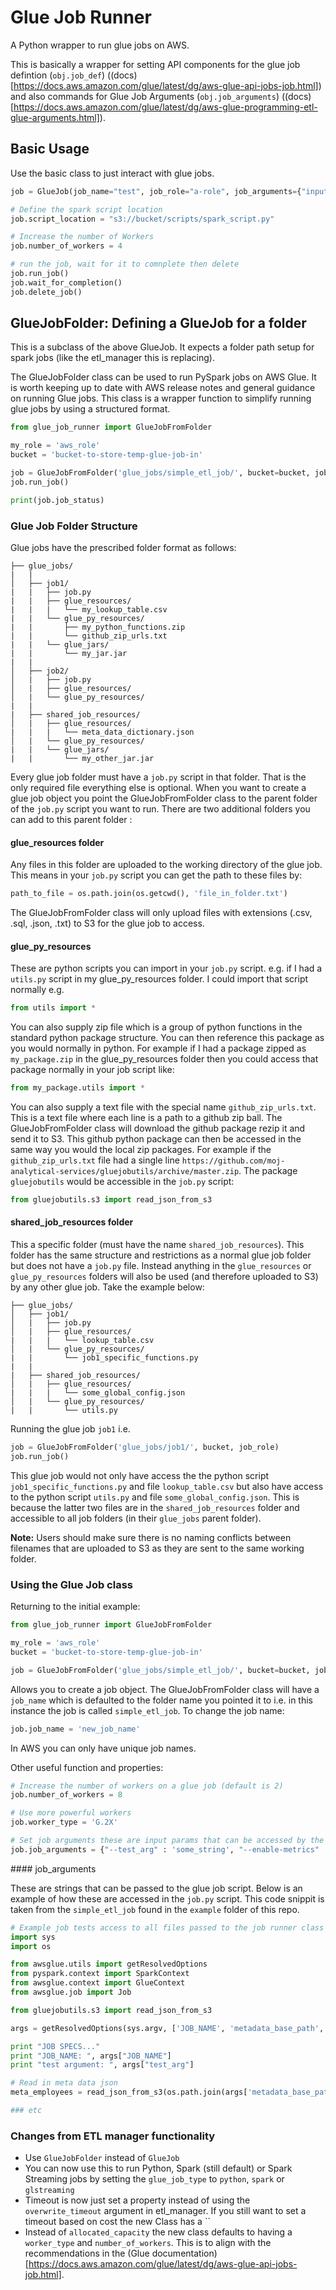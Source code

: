# Glue Job Runner

A Python wrapper to run glue jobs on AWS.

This is basically a wrapper for setting API components for the glue job defintion (`obj.job_def`) ((docs)[https://docs.aws.amazon.com/glue/latest/dg/aws-glue-api-jobs-job.html]) and also commands for Glue Job Arguments (`obj.job_arguments`) ((docs)[https://docs.aws.amazon.com/glue/latest/dg/aws-glue-programming-etl-glue-arguments.html]).


## Basic Usage

Use the basic class to just interact with glue jobs.

```python
job = GlueJob(job_name="test", job_role="a-role", job_arguments={"input": "s3://bucket/input", "output": "s3://bucket/output"})

# Define the spark script location
job.script_location = "s3://bucket/scripts/spark_script.py"

# Increase the number of Workers
job.number_of_workers = 4

# run the job, wait for it to comnplete then delete
job.run_job()
job.wait_for_completion()
job.delete_job()
```

## GlueJobFolder: Defining a GlueJob for a folder

This is a subclass of the above GlueJob. It expects a folder path setup for spark jobs (like the etl_manager this is replacing).


The GlueJobFolder class can be used to run PySpark jobs on AWS Glue. It is worth keeping up to date with AWS release notes and general guidance on running Glue jobs. This class is a wrapper function to simplify running glue jobs by using a structured format.

```python
from glue_job_runner import GlueJobFromFolder

my_role = 'aws_role'
bucket = 'bucket-to-store-temp-glue-job-in'

job = GlueJobFromFolder('glue_jobs/simple_etl_job/', bucket=bucket, job_role=my_role, job_arguments={"--test_arg" : 'some_string'})
job.run_job()

print(job.job_status)
```

### Glue Job Folder Structure

Glue jobs have the prescribed folder format as follows:

```
├── glue_jobs/
|   |
│   ├── job1/
|   |   ├── job.py
|   |   ├── glue_resources/
|   |   |   └── my_lookup_table.csv
|   |   └── glue_py_resources/
|   |       ├── my_python_functions.zip
|   |       └── github_zip_urls.txt
|   |   └── glue_jars/
|   |       └── my_jar.jar
|   |
│   ├── job2/
│   |   ├── job.py
│   |   ├── glue_resources/
│   |   └── glue_py_resources/
|   |
|   ├── shared_job_resources/
│   |   ├── glue_resources/
|   |   |   └── meta_data_dictionary.json
│   |   └── glue_py_resources/
|   |   └── glue_jars/
|   |       └── my_other_jar.jar
```

Every glue job folder must have a `job.py` script in that folder. That is the only required file everything else is optional. When you want to create a glue job object you point the GlueJobFromFolder class to the parent folder of the `job.py` script you want to run. There are two additional folders you can add to this parent folder :

#### glue_resources folder

Any files in this folder are uploaded to the working directory of the glue job. This means in your `job.py` script you can get the path to these files by:

```python
path_to_file = os.path.join(os.getcwd(), 'file_in_folder.txt')
```

The GlueJobFromFolder class will only upload files with extensions (.csv, .sql, .json, .txt) to S3 for the glue job to access.

#### glue_py_resources

These are python scripts you can import in your `job.py` script. e.g. if I had a `utils.py` script in my glue_py_resources folder. I could import that script normally e.g.

```python
from utils import *
```

You can also supply zip file which is a group of python functions in the standard python package structure. You can then reference this package as you would normally in python. For example if I had a package zipped as `my_package.zip` in the glue_py_resources folder then you could access that package normally in your job script like:

```python
from my_package.utils import *
```

You can also supply a text file with the special name `github_zip_urls.txt`. This is a text file where each line is a path to a github zip ball. The GlueJobFromFolder class will download the github package rezip it and send it to S3. This github python package can then be accessed in the same way you would the local zip packages. For example if the `github_zip_urls.txt` file had a single line `https://github.com/moj-analytical-services/gluejobutils/archive/master.zip`. The package `gluejobutils` would be accessible in the `job.py` script:

```python
from gluejobutils.s3 import read_json_from_s3
```

#### shared_job_resources folder

This a specific folder (must have the name `shared_job_resources`). This folder has the same structure and restrictions as a normal glue job folder but does not have a `job.py` file. Instead anything in the `glue_resources` or `glue_py_resources` folders will also be used (and therefore uploaded to S3) by any other glue job. Take the example below:

```
├── glue_jobs/
│   ├── job1/
│   |   ├── job.py
│   |   ├── glue_resources/
|   |   |   └── lookup_table.csv
│   |   └── glue_py_resources/
|   |       └── job1_specific_functions.py
|   |
|   ├── shared_job_resources/
│   |   ├── glue_resources/
|   |   |   └── some_global_config.json
│   |   └── glue_py_resources/
|   |       └── utils.py
```

Running the glue job `job1` i.e.

```python
job = GlueJobFromFolder('glue_jobs/job1/', bucket, job_role)
job.run_job()
```

This glue job would not only have access the the python script `job1_specific_functions.py` and file `lookup_table.csv` but also have access to the python script `utils.py` and file `some_global_config.json`. This is because the latter two files are in the `shared_job_resources` folder and accessible to all job folders (in their `glue_jobs` parent folder).

**Note:** Users should make sure there is no naming conflicts between filenames that are uploaded to S3 as they are sent to the same working folder.

### Using the Glue Job class

Returning to the initial example:

```python
from glue_job_runner import GlueJobFromFolder

my_role = 'aws_role'
bucket = 'bucket-to-store-temp-glue-job-in'

job = GlueJobFromFolder('glue_jobs/simple_etl_job/', bucket=bucket, job_role=my_role)
```

Allows you to create a job object. The GlueJobFromFolder class will have a `job_name` which is defaulted to the folder name you pointed it to i.e. in this instance the job is called `simple_etl_job`. To change the job name:

```python
job.job_name = 'new_job_name'
```

In AWS you can only have unique job names.

Other useful function and properties:

```python
# Increase the number of workers on a glue job (default is 2)
job.number_of_workers = 8

# Use more powerful workers
job.worker_type = 'G.2X'

# Set job arguments these are input params that can be accessed by the job.py script
job.job_arguments = {"--test_arg" : 'some_string', "--enable-metrics" : ""}
```

#### job_arguments

These are strings that can be passed to the glue job script. Below is an example of how these are accessed in the `job.py` script. This code snippit is taken from the `simple_etl_job` found in the `example` folder of this repo.

```python
# Example job tests access to all files passed to the job runner class
import sys
import os

from awsglue.utils import getResolvedOptions
from pyspark.context import SparkContext
from awsglue.context import GlueContext
from awsglue.job import Job

from gluejobutils.s3 import read_json_from_s3

args = getResolvedOptions(sys.argv, ['JOB_NAME', 'metadata_base_path', 'test_arg'])

print "JOB SPECS..."
print "JOB_NAME: ", args["JOB_NAME"]
print "test argument: ", args["test_arg"]

# Read in meta data json
meta_employees = read_json_from_s3(os.path.join(args['metadata_base_path'], "employees.json"))

### etc
```
### Changes from ETL manager functionality

- Use `GlueJobFolder` instead of `GlueJob`
- You can now use this to run Python, Spark (still default) or Spark Streaming jobs by setting the `glue_job_type` to `python`, `spark` or `glstreaming`
- Timeout is now just set a property instead of using the `overwrite_timeout` argument in etl_manager. If you still want to set a timeout based on cost the new Class has a ``
- Instead of `allocated_capacity` the new class defaults to having a `worker_type` and `number_of_workers`. This is to align with the recommendations in the (Glue documentation)[https://docs.aws.amazon.com/glue/latest/dg/aws-glue-api-jobs-job.html].

